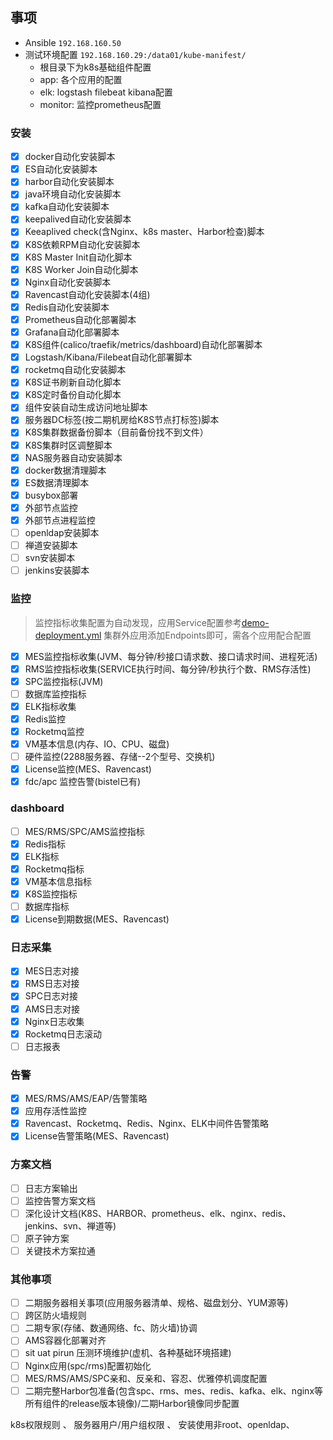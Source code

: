 ## 事项

- Ansible `192.168.160.50`
- 测试环境配置 `192.168.160.29:/data01/kube-manifest/`
    - 根目录下为k8s基础组件配置
    - app: 各个应用的配置
    - elk: logstash filebeat kibana配置
    - monitor: 监控prometheus配置

### 安装
- [x] docker自动化安装脚本
- [x] ES自动化安装脚本
- [x] harbor自动化安装脚本
- [x] java环境自动化安装脚本
- [x] kafka自动化安装脚本
- [x] keepalived自动化安装脚本
- [x] Keeaplived check(含Nginx、k8s master、Harbor检查)脚本
- [x] K8S依赖RPM自动化安装脚本
- [x] K8S Master Init自动化脚本
- [x] K8S Worker Join自动化脚本
- [x] Nginx自动化安装脚本
- [x] Ravencast自动化安装脚本(4组)
- [x] Redis自动化安装脚本
- [x] Prometheus自动化部署脚本
- [x] Grafana自动化部署脚本
- [x] K8S组件(calico/traefik/metrics/dashboard)自动化部署脚本
- [x] Logstash/Kibana/Filebeat自动化部署脚本
- [x] rocketmq自动化安装脚本
- [x] K8S证书刷新自动化脚本
- [x] K8S定时备份自动化脚本
- [x] 组件安装自动生成访问地址脚本
- [x] 服务器DC标签(按二期机房给K8S节点打标签)脚本
- [x] K8S集群数据备份脚本（目前备份找不到文件）
- [x] K8S集群时区调整脚本
- [x] NAS服务器自动安装脚本
- [x] docker数据清理脚本
- [x] ES数据清理脚本
- [x] busybox部署
- [x] 外部节点监控
- [x] 外部节点进程监控
- [ ] openldap安装脚本
- [ ] 禅道安装脚本
- [ ] svn安装脚本
- [ ] jenkins安装脚本

### 监控

> 监控指标收集配置为自动发现，应用Service配置参考[demo-deployment.yml](roles/install-app/files/demo-deployment.yml)
> 集群外应用添加Endpoints即可，需各个应用配合配置

- [x] MES监控指标收集(JVM、每分钟/秒接口请求数、接口请求时间、进程死活)
- [x] RMS监控指标收集(SERVICE执行时间、每分钟/秒执行个数、RMS存活性)
- [x] SPC监控指标(JVM)
- [ ] 数据库监控指标
- [x] ELK指标收集
- [x] Redis监控
- [x] Rocketmq监控
- [x] VM基本信息(内存、IO、CPU、磁盘)
- [ ] 硬件监控(2288服务器、存储--2个型号、交换机)
- [x] License监控(MES、Ravencast)
- [x] fdc/apc 监控告警(bistel已有)

### dashboard

- [ ] MES/RMS/SPC/AMS监控指标
- [x] Redis指标
- [x] ELK指标
- [x] Rocketmq指标
- [x] VM基本信息指标
- [x] K8S监控指标
- [ ] 数据库指标
- [x] License到期数据(MES、Ravencast)

### 日志采集

- [x] MES日志对接
- [x] RMS日志对接
- [x] SPC日志对接
- [x] AMS日志对接
- [x] Nginx日志收集
- [x] Rocketmq日志滚动
- [ ] 日志报表

### 告警

- [x] MES/RMS/AMS/EAP/告警策略
- [x] 应用存活性监控
- [x] Ravencast、Rocketmq、Redis、Nginx、ELK中间件告警策略
- [x] License告警策略(MES、Ravencast)

### 方案文档

- [ ] 日志方案输出
- [ ] 监控告警方案文档
- [ ] 深化设计文档(K8S、HARBOR、prometheus、elk、nginx、redis、jenkins、svn、禅道等)
- [ ] 原子钟方案
- [ ] 关键技术方案拉通

### 其他事项

- [ ] 二期服务器相关事项(应用服务器清单、规格、磁盘划分、YUM源等)
- [ ] 跨区防火墙规则
- [ ] 二期专家(存储、数通网络、fc、防火墙)协调
- [ ] AMS容器化部署对齐
- [ ] sit uat pirun 压测环境维护(虚机、各种基础环境搭建)
- [ ] Nginx应用(spc/rms)配置初始化
- [ ] MES/RMS/AMS/SPC亲和、反亲和、容忍、优雅停机调度配置
- [ ] 二期完整Harbor包准备(包含spc、rms、mes、redis、kafka、elk、nginx等所有组件的release版本镜像)/二期Harbor镜像同步配置

k8s权限规则 、 服务器用户/用户组权限 、  安装使用非root、openldap、